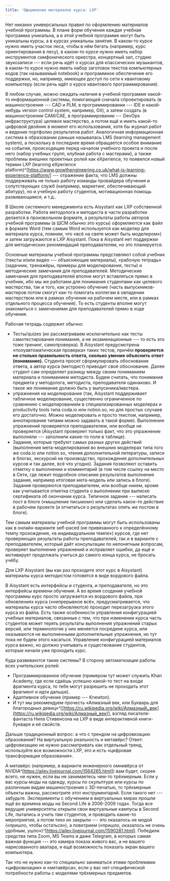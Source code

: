 ```yaml
---
title: 'Оформление материалов курса: LXP'
---
```


Нет никаких универсальных правил по оформлению материалов учебной
программы. В плане форм обучения каждая учебная программа уникальна, а в
этой учебной программе могут быть уникальны курсы, а в курсах уникальны
занятия. В каком-то курсе нужно иметь участок леса, чтобы в нём бегать
(например, курс ориентирования в лесу), в каком-то курсе нужно иметь
набор инструментов симфонического оркестра, концертный зал, студию
звукозаписи --- если речь идёт о курсах для классических музыкантов, в
каком-то курсе нужно иметь набор заготовок текстов компьютерных кодов
(так называемый notebook) и программное обеспечение его поддержки, но,
например, имеющее доступ по сети к квантовому компьютеру (если речь идёт
о курсе квантового программирования).

В любом случае, можно ожидать наличия в учебной программе какой-то
информационной системы, помогающей сначала спроектировать (в
машиностроении --- CAD и PLM, в программировании --- IDE и какой-нибудь
version control system, например, Git), а затем создать (в
машиностроении CAM/CAE, в программировании --- DevOps инфраструктура)
целевое мастерство, а потом ещё и иметь какой-то цифровой двойник в
момент его использования, хотя бы журнал работ и ведение портфолио
результатов работ. Аналогичная информационная система в образовании
раньше называлась LMS (learning management system), а поскольку в
последнее время обращается особое внимание на события, происходящие
перед началом учебного проекта и после него (набор учебных групп,
клубная работа с мастерами), а также проблемы внешних проектных ролей
как eXperience, то появился новый термин LXP (learning eXperience
platform)^[<https://www.growthengineering.co.uk/what-is-learning-experience-platform/>]
--- отражение факта, что LMS должны поддерживать не только работу
команды провайдера обучения и сопутствующих служб (например, маркетинг,
обеспечивающий абитуру), но и учебную работу студентов, мотивационная
помощь развивающимся, и т.д..

В Школе системного менеджмента есть Aisystant как LXP собственной
разработки. Работа методолога и методиста в части разработки делается в
произвольном формате, а результаты работы авторов учебной программы (в
ШСМ обычно это курсы) оформляются как файл в формате Word (тем самым
Word используется как моделер для материала курса, помним, что «всё на
свете может быть моделером») и затем загружаются в LXP Aisystant. Пока в
Aisystant нет поддержки для методических рекомендаций преподавателям, но
это планируется.

Основные материалы учебной программы представляют собой учебник (тексты
и/или видео --- объясняющие материалы), «рабочую тетрадь» (задачник,
тренажёры, примеры для моделирования, тесты) и методические замечания
для преподавателей. Методические замечания для преподавателей вполне
могут вставляться прямо в учебник, ибо мы же работаем для понимания
студентами как целевого мастерства, так и того, как устроено обучение
(часть выпускников-мастеров потом смогут как-то помогать коллегам в
овладении мастерством или в рамках обучения на рабочем месте, или в
рамках отдельного процесса обучения). То есть студенты вполне могут
знакомиться с замечаниями для преподавателей прямо в ходе обучения.

Рабочая тетрадь содержит обычно:

-   Тесты/quizes (их рассматриваем исключительно как тесты
    самотестирования понимания, а не экзаменационные --- то есть это
    тоже тренинг, самопроверка). В Aisystant предусмотрена
    «полуавтоматическая проверка» таких тестов, причём **проверяется не
    столько правильность ответа, сколько умение объяснить ответ
    (понимание).** Студента просят сформулировать обоснование ответа, а
    автор курса (методист) приводит своё обоснование. Далее студент сам
    определяет разницу между своим пониманием материала и пониманием
    методиста. Будем считать, что понимание предмета у методолога,
    методиста, преподавателя одинаково. И такое же понимание должно быть
    у выпускника/мастера.
-   упражнения на моделирование (так, Aisystant поддерживает табличное
    моделирование, существенно ограниченное по сравнению с
    моделированием в специализированных моделерах и productivity tools
    типа coda.io или notion.so, но для простых случаев его достаточно.
    Можно моделировать и просто текстом, например, аннотирование типами
    можно задавать в такой форме). Выполнение упражнений проверяется
    преподавателем, или вообще не проверяется (Aisystant проверяет
    только факт, что это упражнение выполняли --- заполнили какие-то
    поля в таблице).
-   Задания, которые требуют самых разных других действий (выполнения
    мета-моделирования во внешних моделерах типа того же coda.io или
    notion.so, чтения дополнительной литературы, записи в блогах,
    экскурсий на производство, прохождения дополнительных курсов и так
    далее, всё что угодно). Задания позволяют оставить отметку о
    выполнении и комментарий (в том числе ссылку на место в Сети, где
    лежит подробное описание результатов выполнения задания, например
    итоговая мета-модель или запись в блоге). Задания проверяются
    преподавателем, или вообще никем, кроме как учитывается отметка
    студента о выполнении при выписке сертификата об окончании курса.
    Типичное задание --- написать пост в блоге («мышление письмом») или
    сделать какое-то действие в рабочем проекте (и отчитаться о
    результатах опять же постом в блоге).

Тем самым материалы учебной программы могут быть использованы как в
онлайн-варианте self-paced (не привязанного к определённому темпу
прохождения, «в индивидуальном темпе») курсов, где нет проверяющих
результаты работы преподавателей, так и в варианте с преподавателем,
который даёт консультации по непонятным вопросам, проверяет выполнение
упражнений и исправляет ошибки, да ещё и мотивирует продолжать учиться
до самого конца курса, не бросать учёбу.

Для LXP Aisystant (вы как раз проходите этот курс в Aisystant) материалы
курса методистом готовятся в виде вордового файла.

В Aisystant есть интерфейсы и студента, и преподавателя, но это
интерфейсы времени обучения. А во время создания учебной программы курс
просто загружается из вордового файла, при обновлениях курса
(«непрерывное всё», предусматривается, что материалы курса часто
обновляются) проходит перезагрузка этого курса из файла. Есть также
особенности управления конфигурацией учебных материалов, связанные с
тем, что при изменении курса часть студентов может терять результаты
выполнения упражнений старых версий, или терминология у них меняется
посредине курса, или оказываются не выполненными дополнительные
упражнения, но тут пока не будем этого касаться. Управление
конфигурацией материалов курса важно, но должно учитывать и
существование студентов, которые начали уже проходить курс.

Куда развиваются такие системы? В сторону автоматизации работы всех
учительских ролей:

-   Программированное обучение (примером тут может служить Khan Academy,
    где если сдаёшь успешно какой-то тест на входе фрагмента курса, то
    тебе могут разрешить не проходить этот фрагмент и идти дальше).
-   Адаптивное обучение (пример --- Knewton).
-   И тут мы рекомендуем прочесть «Алмазный век, или Букварь для
    благородных
    девиц»^[[https://ru.wikipedia.org/wiki/Алмазный\_век](https://ru.wikipedia.org/wiki/Алмазный_век)],
    взгляд писателя-фантаста Нила Стивенсона на LXP в виде интерактивной
    книги-букваря и её свойств.

Дальше традиционный вопрос: а что с трендом на цифровизацию образования?
На виртуальную реальность и метавёрс? Ответ: цифровизацию не нужно
рассматривать как отдельный тренд, используйте все возможности LXP, это
и есть «цифровая трансформация образования».

А метавёрс (например, в варианте инженерного омнивёрса от
NVIDIA^[<https://ailev.livejournal.com/1564265.html>])
вам будет, скорее всего, не нужен, если вы не занимаетесь чем-то
трёхмерным. Если у вас курсы моды на одежду, курсы по скульптуре или
курсы по различным видам машиностроения с 3D-печатью, то трёхмерные
объекты важны, рассмотрите этот инструментарий. Если такого нет ---
забудьте. Эксперименты с обучением в виртуальных мирах прошли ещё во
времена моды на Second Life в 2006-2009 годах. Тогда все ведущие
университеты открыли свои виртуальные кампусы в Second Life, пытались и
учить там студентов, и проводить какие-то мероприятия, а потом тихо их
закрыли --- это оказалось не модой («пришло, чтобы остаться»), а
поветрием («пришло, оказалось не очень удобным,
ушло»)^[<https://ailev.livejournal.com/1590261.html>].
Победили средства типа Zoom, MS Teams и даже Telegram, в которых самая
важная функция --- это камера показа живого вас, а не вашего
нарисованного аватара, и ещё возможность показать экран вашего
компьютера.

Так что не нужно как-то специально заниматься этими проблемами
«цифровизации» и «метавёрса», если у вас нет специфической потребности
работы с моделями трёхмерных предметов.
